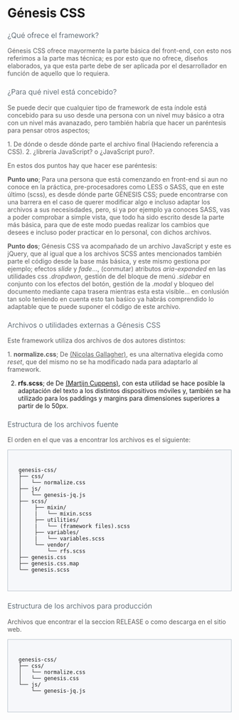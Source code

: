 <style>
    h3 {
        color: #3f4e5a !important;
        font-weight: 300 !important;
    }

    p {
        opacity: .7;
    }

    .container-code {
        padding: 1.5rem !important; 
        border: 1px solid #b7c2cc !important; 
        background-color: #f6f7fa !important;
    }

</style>

# Génesis CSS

<h3>¿Qué ofrece el framework?</h3>

<p>
Génesis CSS ofrece mayormente la parte básica del front-end, con esto nos referimos a la parte mas técnica; es por esto
que no ofrece, diseños elaborados, ya que esta parte debe de ser aplicada por el desarrollador en función de aquello 
que lo requiera.
</p>

<h3>¿Para qué nivel está concebido?</h3>

<p>
Se puede decir que cualquier tipo de framework de esta índole está concebido para su uso desde una persona con un nivel 
muy básico a otra con un nivel más avanazado, pero también habría que hacer un paréntesis para pensar otros aspectos;
</p>
<p>
1. De dónde o desde dónde parte el archivo final (Haciendo referencia a CSS).
2. ¿librería JavaScript? o ¿JavaScript puro?.
</p>

<p>En estos dos puntos hay que hacer ese paréntesis:</p>

<p>
<strong>Punto uno</strong>; Para una persona que está comenzando en front-end si aun no conoce en la práctica,
pre-procesadores como LESS o SASS, que en este último (scss), es desde dónde parte GÉNESIS CSS; puede encontrarse con una barrera
en el caso de querer modificar algo e incluso adaptar los archivos a sus necesisdades, pero, si ya por ejemplo ya conoces SASS,
vas a poder comprobar a simple vista, que todo ha sido escrito desde la parte más básica, para que de este modo puedas realizar los cambios que desees 
e incluso poder practicar en lo personal, con dichos archivos.
</p>
<p>
<strong>Punto dos</strong>; Génesis CSS va acompañado de un archivo JavaScript y este es jQuery, que al igual que a los archivos SCSS antes mencionados
también parte el código desde la base más básica, y este mismo gestiona por ejemplo; efectos <em>slide</em> y <em>fade</em>..., (conmutar) atributos 
<em>aria-expanded</em> en las utilidades css <em>.dropdwon</em>, gestión de del bloque de menú <em>.sidebar</em> en conjunto con los efectos del botón,
gestión de la <em>.modal</em> y bloqueo del documento mediante capa trasera mientras esta esta visible... en conlusión tan solo teniendo en cuenta esto tan baśico 
ya habrás comprendido lo adaptable que te puede suponer el código de este archivo.
</p>

<h3>Archivos o utilidades externas a Génesis CSS</h3>

<p>Este framework utiliza dos archivos de dos autores distintos:</p>

<p>
1. <strong>normalize.css</strong>; De <a href="https://github.com/necolas">(Nicolas Gallagher)</a>, es una alternativa elegida como <em>reset</em>, que del mismo no se ha modificado nada para adaptarlo al framework.

2. <strong>rfs.scss</strong>; de De <a href="https://github.com/martijncuppens">(Martijn Cuppens)</a>, con esta utilidad se hace posible la adaptación del texto a los distintos dispositivos móviles y, también se ha utilizado para los paddings y margins para dimensiones superiores a partir de lo 50px.
</p>

<h3>Estructura de los archivos fuente</h3>

<p>El orden en el que vas a encontrar los archivos es el siguiente:</p>

<pre class="container-code">
<code>
genesis-css/
├── css/
│   └── normalize.css
├── js/
│   └── genesis-jq.js
├── scss/
│    ├── mixin/      
│    |   └── mixin.scss
│    ├── utilities/      
│    |   └── (framework files).scss
│    ├── variables/      
│    |   └── variables.scss
│    └── vendor/
│        └── rfs.scss
├── genesis.css
├── genesis.css.map
└── genesis.scss
</code>
</pre>

<h3>Estructura de los archivos para producción</h3>

<p>Archivos que encontrar el la seccion RELEASE o como descarga en el sitio web.</p>

<pre class="container-code">
<code>
genesis-css/
├── css/
│   └── normalize.css
│   └── genesis.css
└── js/
    └── genesis-jq.js
</code>
</pre>
